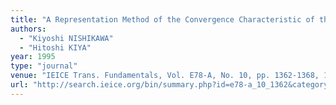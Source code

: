 ```yaml
---
title: "A Representation Method of the Convergence Characteristic of the LMS Algorithms Using Tap-Input Vectors"
authors:
  - "Kiyoshi NISHIKAWA"
  - "Hitoshi KIYA"
year: 1995
type: "journal"
venue: "IEICE Trans. Fundamentals, Vol. E78-A, No. 10, pp. 1362-1368, 1995-10-01."
url: "http://search.ieice.org/bin/summary.php?id=e78-a_10_1362&category=A&year=1995&lang=E&abst="
---
```

